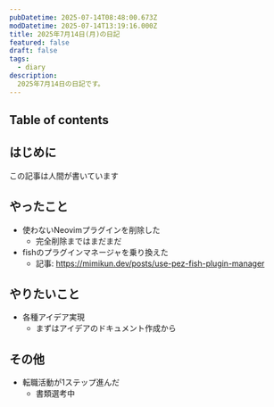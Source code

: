 ```yaml
---
pubDatetime: 2025-07-14T08:48:00.673Z
modDatetime: 2025-07-14T13:19:16.000Z
title: 2025年7月14日(月)の日記
featured: false
draft: false
tags:
  - diary
description:
  2025年7月14日の日記です。
---
```


## Table of contents

## はじめに

この記事は人間が書いています

## やったこと

- 使わないNeovimプラグインを削除した
    - 完全削除まではまだまだ
- fishのプラグインマネージャを乗り換えた
    - 記事: https://mimikun.dev/posts/use-pez-fish-plugin-manager

## やりたいこと

- 各種アイデア実現
    - まずはアイデアのドキュメント作成から

## その他

- 転職活動が1ステップ進んだ
    - 書類選考中


